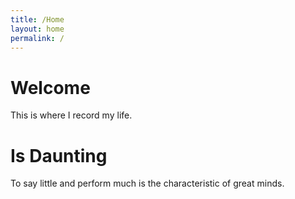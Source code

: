 ```yaml
---
title: /Home
layout: home
permalink: /
---
```


# Welcome

This is where I record my life.

# Is Daunting

To say little and perform much is the characteristic of great minds.
